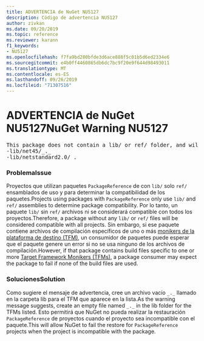```yaml
---
title: ADVERTENCIA de NuGet NU5127
description: Código de advertencia NU5127
author: zivkan
ms.date: 09/20/2019
ms.topic: reference
ms.reviewer: karann
f1_keywords:
- NU5127
ms.openlocfilehash: f7fa9bd280bfde3d6ace888f5c01b5d6ed2334e6
ms.sourcegitcommit: e4b0ff4460865db6dc7bc9f20e9f644d98493011
ms.translationtype: MT
ms.contentlocale: es-ES
ms.lasthandoff: 09/26/2019
ms.locfileid: "71307516"
---
```

# <a name="nuget-warning-nu5127"></a><span data-ttu-id="06d0e-103">ADVERTENCIA de NuGet NU5127</span><span class="sxs-lookup"><span data-stu-id="06d0e-103">NuGet Warning NU5127</span></span>

<pre>This package does not contain a lib/ or ref/ folder, and will therefore be treated as compatible for all frameworks. Since framework specific files were found under the build/ directory for net45, netstandard2.0, consider creating the following empty files to correctly narrow the compatibility of the package:
-lib/net45/_._
-lib/netstandard2.0/_._</pre>

### <a name="issue"></a><span data-ttu-id="06d0e-104">Problema</span><span class="sxs-lookup"><span data-stu-id="06d0e-104">Issue</span></span>

<span data-ttu-id="06d0e-105">Proyectos que utilizan paquetes `PackageReference` de con `lib/` solo `ref/` ensamblados de uso y para determinar la compatibilidad de los paquetes.</span><span class="sxs-lookup"><span data-stu-id="06d0e-105">Projects using packages with `PackageReference` only use `lib/` and `ref/` assemblies to determine package compatibility.</span></span> <span data-ttu-id="06d0e-106">Por lo tanto, un paquete `lib/` sin `ref/` archivos ni se considerará compatible con todos los proyectos.</span><span class="sxs-lookup"><span data-stu-id="06d0e-106">Therefore, a package without any `lib/` or `ref/` files will be considered compatible with all projects.</span></span> <span data-ttu-id="06d0e-107">Sin embargo, si ese paquete contiene archivos de compilación específicos de uno o más [monikers de la plataforma de destino (TFM)](../target-frameworks.md), un consumidor de paquetes puede esperar que el paquete genere un error si no se usa ninguno de los archivos de compilación.</span><span class="sxs-lookup"><span data-stu-id="06d0e-107">However, if that package contains build files specific to one or more [Target Framework Monikers (TFMs)](../target-frameworks.md), a package consumer may expect the package to fail if none of the build files are used.</span></span>

### <a name="solution"></a><span data-ttu-id="06d0e-108">Soluciones</span><span class="sxs-lookup"><span data-stu-id="06d0e-108">Solution</span></span>

<span data-ttu-id="06d0e-109">Como sugiere el mensaje de advertencia, cree un archivo vacío `_._` llamado en la carpeta lib para el TFM que aparece en la lista.</span><span class="sxs-lookup"><span data-stu-id="06d0e-109">As the warning message suggests, create an empty file named `_._` in the lib folder for the TFMs listed.</span></span> <span data-ttu-id="06d0e-110">Esto permitirá que NuGet no pueda realizar la restauración `PackageReference` de proyectos cuando el proyecto sea incompatible con el paquete.</span><span class="sxs-lookup"><span data-stu-id="06d0e-110">This will allow NuGet to fail the restore for `PackageReference` projects when the project is incompatible with the package.</span></span>
